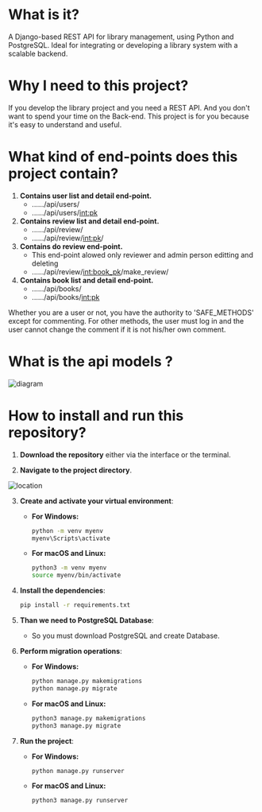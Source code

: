 # What is it?
A Django-based REST API for library management, using Python and PostgreSQL. Ideal for integrating or developing a library system with a scalable backend.

# Why I need to this project?
If you develop the library project and you need a REST API. And you don't want to spend your time on the Back-end. This project is for you because it's easy to understand and useful.

# What kind of end-points does this project contain?
1. **Contains user list and detail end-point.**
   - ....../api/users/
   - ....../api/users/<int:pk>
2. **Contains review list and detail end-point.**
   - ....../api/review/
   - ....../api/review/<int:pk>/
3. **Contains do review end-point.**
   - This end-point alowed only reviewer and admin person  editting and deleting
   - ....../api/review/<int:book_pk>/make_review/
4. **Contains book list and detail end-point.**
   - ....../api/books/
   - ....../api/books/<int:pk>
  
Whether you are a user or not, you have the authority to 'SAFE_METHODS' except for commenting.
For other methods, the user must log in and the user cannot change the comment if it is not his/her own comment.





# What is the api models ?
![diagram](https://github.com/user-attachments/assets/affbd1db-4a27-4445-b9ab-8644f877faae)


# How to install and run this repository?

1. **Download the repository** either via the interface or the terminal.

2. **Navigate to the project directory**.

  ![location](https://github.com/user-attachments/assets/0048bdd8-7d00-4c72-a6d2-df532ed181df)


3. **Create and activate your virtual environment**:

   - **For Windows:**

     ```bash
     python -m venv myenv
     myenv\Scripts\activate
     ```

   - **For macOS and Linux:**

     ```bash
     python3 -m venv myenv
     source myenv/bin/activate
     ```

4. **Install the dependencies**:

   ```bash
   pip install -r requirements.txt

5. **Than we need to PostgreSQL Database**:
   - So you must download PostgreSQL and create Database.

7. **Perform migration operations**:

   - **For Windows:**

     ```bash
     python manage.py makemigrations
     python manage.py migrate
     ```

   - **For macOS and Linux:**

     ```bash
     python3 manage.py makemigrations
     python3 manage.py migrate
     ```
8. **Run the project**:

   - **For Windows:**

     ```bash
     python manage.py runserver
     ```

   - **For macOS and Linux:**

     ```bash
     python3 manage.py runserver
     ```




